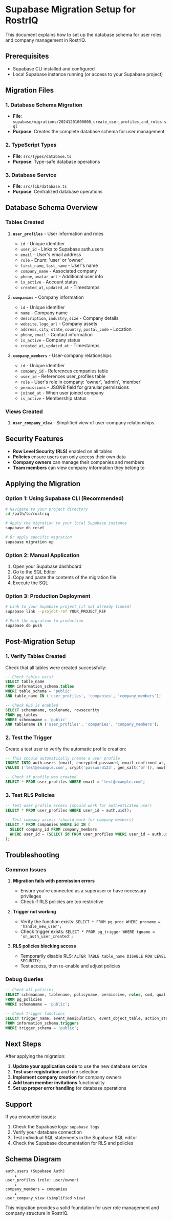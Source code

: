 # Supabase Migration Setup for RostrIQ

This document explains how to set up the database schema for user roles and company management in RostrIQ.

## Prerequisites

- Supabase CLI installed and configured
- Local Supabase instance running (or access to your Supabase project)

## Migration Files

### 1. Database Schema Migration
- **File**: `supabase/migrations/20241201000000_create_user_profiles_and_roles.sql`
- **Purpose**: Creates the complete database schema for user management

### 2. TypeScript Types
- **File**: `src/types/database.ts`
- **Purpose**: Type-safe database operations

### 3. Database Service
- **File**: `src/lib/database.ts`
- **Purpose**: Centralized database operations

## Database Schema Overview

### Tables Created

1. **`user_profiles`** - User information and roles
   - `id` - Unique identifier
   - `user_id` - Links to Supabase auth.users
   - `email` - User's email address
   - `role` - Enum: 'user' or 'owner'
   - `first_name`, `last_name` - User's name
   - `company_name` - Associated company
   - `phone`, `avatar_url` - Additional user info
   - `is_active` - Account status
   - `created_at`, `updated_at` - Timestamps

2. **`companies`** - Company information
   - `id` - Unique identifier
   - `name` - Company name
   - `description`, `industry`, `size` - Company details
   - `website`, `logo_url` - Company assets
   - `address`, `city`, `state`, `country`, `postal_code` - Location
   - `phone`, `email` - Contact information
   - `is_active` - Company status
   - `created_at`, `updated_at` - Timestamps

3. **`company_members`** - User-company relationships
   - `id` - Unique identifier
   - `company_id` - References companies table
   - `user_id` - References user_profiles table
   - `role` - User's role in company: 'owner', 'admin', 'member'
   - `permissions` - JSONB field for granular permissions
   - `joined_at` - When user joined company
   - `is_active` - Membership status

### Views Created

1. **`user_company_view`** - Simplified view of user-company relationships

## Security Features

- **Row Level Security (RLS)** enabled on all tables
- **Policies** ensure users can only access their own data
- **Company owners** can manage their companies and members
- **Team members** can view company information they belong to

## Applying the Migration

### Option 1: Using Supabase CLI (Recommended)

```bash
# Navigate to your project directory
cd /path/to/rostriq

# Apply the migration to your local Supabase instance
supabase db reset

# Or apply specific migration
supabase migration up
```

### Option 2: Manual Application

1. Open your Supabase dashboard
2. Go to the SQL Editor
3. Copy and paste the contents of the migration file
4. Execute the SQL

### Option 3: Production Deployment

```bash
# Link to your Supabase project (if not already linked)
supabase link --project-ref YOUR_PROJECT_REF

# Push the migration to production
supabase db push
```

## Post-Migration Setup

### 1. Verify Tables Created

Check that all tables were created successfully:

```sql
-- Check tables exist
SELECT table_name 
FROM information_schema.tables 
WHERE table_schema = 'public' 
AND table_name IN ('user_profiles', 'companies', 'company_members');

-- Check RLS is enabled
SELECT schemaname, tablename, rowsecurity 
FROM pg_tables 
WHERE schemaname = 'public' 
AND tablename IN ('user_profiles', 'companies', 'company_members');
```

### 2. Test the Trigger

Create a test user to verify the automatic profile creation:

```sql
-- This should automatically create a user profile
INSERT INTO auth.users (email, encrypted_password, email_confirmed_at, created_at, updated_at)
VALUES ('test@example.com', crypt('password123', gen_salt('bf')), now(), now(), now());

-- Check if profile was created
SELECT * FROM user_profiles WHERE email = 'test@example.com';
```

### 3. Test RLS Policies

```sql
-- Test user profile access (should work for authenticated user)
SELECT * FROM user_profiles WHERE user_id = auth.uid();

-- Test company access (should work for company members)
SELECT * FROM companies WHERE id IN (
  SELECT company_id FROM company_members 
  WHERE user_id = (SELECT id FROM user_profiles WHERE user_id = auth.uid())
);
```

## Troubleshooting

### Common Issues

1. **Migration fails with permission errors**
   - Ensure you're connected as a superuser or have necessary privileges
   - Check if RLS policies are too restrictive

2. **Trigger not working**
   - Verify the function exists: `SELECT * FROM pg_proc WHERE proname = 'handle_new_user';`
   - Check trigger exists: `SELECT * FROM pg_trigger WHERE tgname = 'on_auth_user_created';`

3. **RLS policies blocking access**
   - Temporarily disable RLS: `ALTER TABLE table_name DISABLE ROW LEVEL SECURITY;`
   - Test access, then re-enable and adjust policies

### Debug Queries

```sql
-- Check all policies
SELECT schemaname, tablename, policyname, permissive, roles, cmd, qual 
FROM pg_policies 
WHERE schemaname = 'public';

-- Check trigger functions
SELECT trigger_name, event_manipulation, event_object_table, action_statement
FROM information_schema.triggers
WHERE trigger_schema = 'public';
```

## Next Steps

After applying the migration:

1. **Update your application code** to use the new database service
2. **Test user registration** and role selection
3. **Implement company creation** for company owners
4. **Add team member invitations** functionality
5. **Set up proper error handling** for database operations

## Support

If you encounter issues:

1. Check the Supabase logs: `supabase logs`
2. Verify your database connection
3. Test individual SQL statements in the Supabase SQL editor
4. Check the Supabase documentation for RLS and policies

## Schema Diagram

```
auth.users (Supabase Auth)
    ↓
user_profiles (role: user/owner)
    ↓
company_members ← companies
    ↓
user_company_view (simplified view)
```

This migration provides a solid foundation for user role management and company structure in RostrIQ.
